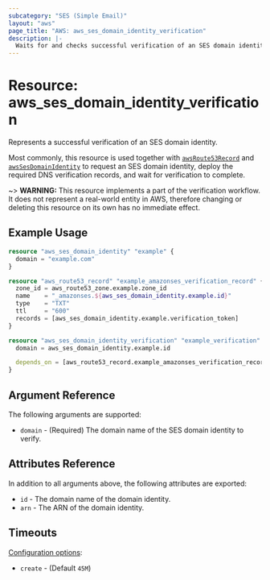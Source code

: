 ```yaml
---
subcategory: "SES (Simple Email)"
layout: "aws"
page_title: "AWS: aws_ses_domain_identity_verification"
description: |-
  Waits for and checks successful verification of an SES domain identity.
---
```


# Resource: aws_ses_domain_identity_verification

Represents a successful verification of an SES domain identity.

Most commonly, this resource is used together with [`awsRoute53Record`](route53_record.html) and
[`awsSesDomainIdentity`](ses_domain_identity.html) to request an SES domain identity,
deploy the required DNS verification records, and wait for verification to complete.

~> **WARNING:** This resource implements a part of the verification workflow. It does not represent a real-world entity in AWS, therefore changing or deleting this resource on its own has no immediate effect.

## Example Usage

```terraform
resource "aws_ses_domain_identity" "example" {
  domain = "example.com"
}

resource "aws_route53_record" "example_amazonses_verification_record" {
  zone_id = aws_route53_zone.example.zone_id
  name    = "_amazonses.${aws_ses_domain_identity.example.id}"
  type    = "TXT"
  ttl     = "600"
  records = [aws_ses_domain_identity.example.verification_token]
}

resource "aws_ses_domain_identity_verification" "example_verification" {
  domain = aws_ses_domain_identity.example.id

  depends_on = [aws_route53_record.example_amazonses_verification_record]
}
```

## Argument Reference

The following arguments are supported:

* `domain` - (Required) The domain name of the SES domain identity to verify.

## Attributes Reference

In addition to all arguments above, the following attributes are exported:

* `id` - The domain name of the domain identity.
* `arn` - The ARN of the domain identity.

## Timeouts

[Configuration options](https://developer.hashicorp.com/terraform/language/resources/syntax#operation-timeouts):

- `create` - (Default `45M`)

<!-- cache-key: cdktf-0.17.0-pre.15 input-4b3b8205cf95617d9d5810ab4d833731a45f1008fbb82d3e284f29dc52cb81fc -->